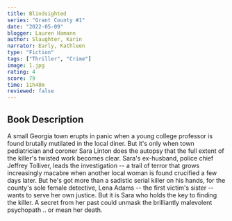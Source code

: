 ```yaml
---
title: Blindsighted
series: "Grant County #1"
date: "2022-05-09"
blogger: Lauren Hamann
author: Slaughter, Karin
narrator: Early, Kathleen
type: "Fiction"
tags: ["Thriller", "Crime"]
image: 1.jpg
rating: 4
score: 79
time: 11h48m
reviewed: false
---
```


## Book Description

A small Georgia town erupts in panic when a young college professor is found brutally mutilated in the local diner. But it's only when town pediatrician and coroner Sara Linton does the autopsy that the full extent of the killer's twisted work becomes clear. Sara's ex-husband, police chief Jeffrey Tolliver, leads the investigation -- a trail of terror that grows increasingly macabre when another local woman is found crucified a few days later. But he's got more than a sadistic serial killer on his hands, for the county's sole female detective, Lena Adams -- the first victim's sister -- wants to serve her own justice. But it is Sara who holds the key to finding the killer. A secret from her past could unmask the brilliantly malevolent psychopath .. or mean her death.
